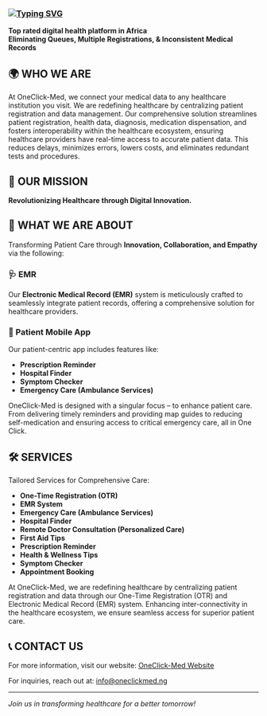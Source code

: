 ### [![Typing SVG](https://readme-typing-svg.herokuapp.com?font=Arial&size=26&duration=4976&pause=1000&color=FFFFFF&width=435&lines=%F0%9F%91%8B+Hi+welcome%2C+to+OneClick+-Med)](https://git.io/typing-svg)
**Top rated digital health platform in Africa**  
**Eliminating Queues, Multiple Registrations, & Inconsistent Medical Records**

## 🌍 WHO WE ARE
At OneClick-Med, we connect your medical data to any healthcare institution you visit. We are redefining healthcare by centralizing patient registration and data management. Our comprehensive solution streamlines patient registration, health data, diagnosis, medication dispensation, and fosters interoperability within the healthcare ecosystem, ensuring healthcare providers have real-time access to accurate patient data. This reduces delays, minimizes errors, lowers costs, and eliminates redundant tests and procedures.

## 🎯 OUR MISSION
**Revolutionizing Healthcare through Digital Innovation.**

## 🌟 WHAT WE ARE ABOUT
Transforming Patient Care through **Innovation, Collaboration, and Empathy** via the following:

### 🩺 EMR
Our **Electronic Medical Record (EMR)** system is meticulously crafted to seamlessly integrate patient records, offering a comprehensive solution for healthcare providers.

### 📱 Patient Mobile App
Our patient-centric app includes features like:
- **Prescription Reminder**
- **Hospital Finder**
- **Symptom Checker**
- **Emergency Care (Ambulance Services)**

OneClick-Med is designed with a singular focus – to enhance patient care. From delivering timely reminders and providing map guides to reducing self-medication and ensuring access to critical emergency care, all in One Click.

## 🛠️ SERVICES
Tailored Services for Comprehensive Care:
- **One-Time Registration (OTR)**
- **EMR System**
- **Emergency Care (Ambulance Services)**
- **Hospital Finder**
- **Remote Doctor Consultation (Personalized Care)**
- **First Aid Tips**
- **Prescription Reminder**
- **Health & Wellness Tips**
- **Symptom Checker**
- **Appointment Booking**

At OneClick-Med, we are redefining healthcare by centralizing patient registration and data through our One-Time Registration (OTR) and Electronic Medical Record (EMR) system. Enhancing inter-connectivity in the healthcare ecosystem, we ensure seamless access for superior patient care.

## 📞 CONTACT US
For more information, visit our website: [OneClick-Med Website](https://www.oneclickmed.ng/)  

For inquiries, reach out at: [info@oneclickmed.ng](mailto:info@oneclickmed.ng)  

---

*Join us in transforming healthcare for a better tomorrow!*
